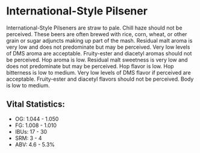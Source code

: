 # International-Style Pilsener

International-Style Pilseners are straw to pale. Chill haze should not be perceived. These beers are often brewed with rice, corn, wheat, or other grain or sugar adjuncts making up part of the mash. Residual malt aroma is very low and does not predominate but may be perceived. Very low levels of DMS aroma are acceptable. Fruity-ester and diacetyl aromas should not be perceived. Hop aroma is low. Residual malt sweetness is very low and does not predominate but may be perceived. Hop flavor is low. Hop bitterness is low to medium. Very low levels of DMS flavor if perceived are acceptable. Fruity-ester and diacetyl flavors should not be perceived. Body is low to medium.

## Vital Statistics:

- OG: 1.044 - 1.050
- FG: 1.008 - 1.010
- IBUs: 17 - 30
- SRM: 3 - 4
- ABV: 4.6 - 5.3%